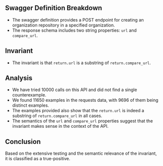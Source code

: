 ## Swagger Definition Breakdown
- The swagger definition provides a POST endpoint for creating an organization repository in a specified organization.
- The response schema includes two string properties: `url` and `compare_url`.

## Invariant
- The invariant is that `return.url` is a substring of `return.compare_url`.

## Analysis
- We have tried 10000 calls on this API and did not find a single counterexample.
- We found 11650 examples in the requests data, with 9696 of them being distinct examples.
- The examples provided also show that the `return.url` is indeed a substring of `return.compare_url` in all cases.
- The semantics of the `url` and `compare_url` properties suggest that the invariant makes sense in the context of the API.

## Conclusion
Based on the extensive testing and the semantic relevance of the invariant, it is classified as a true-positive.
